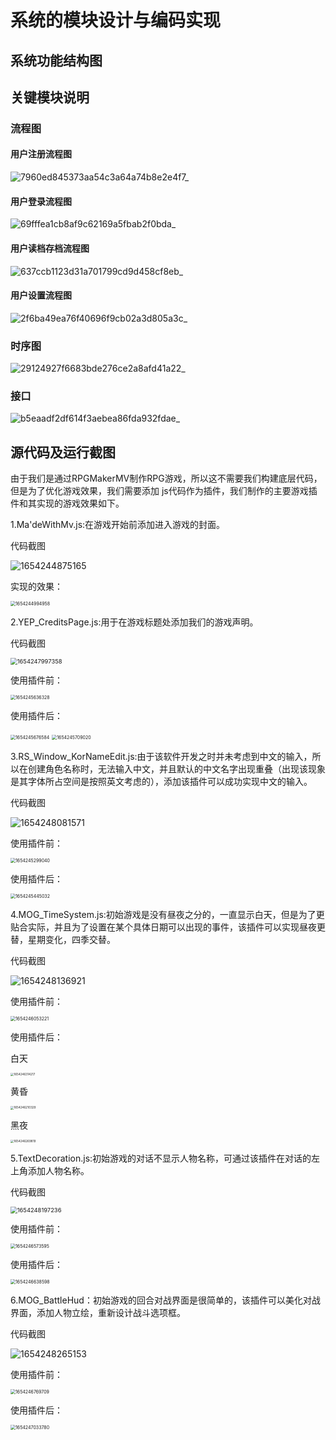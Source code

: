 # 系统的模块设计与编码实现

## 系统功能结构图

## 关键模块说明
### 流程图
#### 用户注册流程图

![7960ed845373aa54c3a64a74b8e2e4f7_](https://user-images.githubusercontent.com/99957976/171829910-bd5e65ba-59f6-4e9a-bf2d-747ea2616aa5.png)

#### 用户登录流程图

![69fffea1cb8af9c62169a5fbab2f0bda_](https://user-images.githubusercontent.com/99957976/171829990-4032b13f-5168-4661-be07-d5736a721a8a.png)

#### 用户读档存档流程图

![637ccb1123d31a701799cd9d458cf8eb_](https://user-images.githubusercontent.com/99957976/171830169-b908a244-68a7-4cdf-8834-4c29dd5ad5b8.png)

#### 用户设置流程图

![2f6ba49ea76f40696f9cb02a3d805a3c_](https://user-images.githubusercontent.com/99957976/171830234-47f3445b-d6b2-4bfb-975f-1c63627e297d.png)

### 时序图

![29124927f6683bde276ce2a8afd41a22_](https://user-images.githubusercontent.com/99957976/171829758-47ff1ca8-d9a8-4c4c-8796-bbd87409ae7d.png)

### 接口
![b5eaadf2df614f3aebea86fda932fdae_](https://user-images.githubusercontent.com/99957976/171830097-a9b68b45-cd1a-4b92-b931-1d72d4daf526.png)



## 源代码及运行截图

由于我们是通过RPGMakerMV制作RPG游戏，所以这不需要我们构建底层代码，但是为了优化游戏效果，我们需要添加 js代码作为插件，我们制作的主要游戏插件和其实现的游戏效果如下。

1.Ma'deWithMv.js:在游戏开始前添加进入游戏的封面。

代码截图

<img src="C:\Users\DELL\AppData\Roaming\Typora\typora-user-images\1654244875165.png" alt="1654244875165"  />

实现的效果：

<img src="C:\Users\DELL\AppData\Roaming\Typora\typora-user-images\1654244994958.png" alt="1654244994958" style="zoom: 50%;" />

2.YEP_CreditsPage.js:用于在游戏标题处添加我们的游戏声明。

代码截图

<img src="C:\Users\DELL\AppData\Roaming\Typora\typora-user-images\1654247997358.png" alt="1654247997358" style="zoom:67%;" />

使用插件前：

<img src="C:\Users\DELL\AppData\Roaming\Typora\typora-user-images\1654245636328.png" alt="1654245636328" style="zoom:50%;" />

使用插件后：

<img src="C:\Users\DELL\AppData\Roaming\Typora\typora-user-images\1654245676584.png" alt="1654245676584" style="zoom:50%;" />

<img src="C:\Users\DELL\AppData\Roaming\Typora\typora-user-images\1654245709020.png" alt="1654245709020" style="zoom:50%;" />

3.RS_Window_KorNameEdit.js:由于该软件开发之时并未考虑到中文的输入，所以在创建角色名称时，无法输入中文，并且默认的中文名字出现重叠（出现该现象是其字体所占空间是按照英文考虑的），添加该插件可以成功实现中文的输入。

代码截图

![1654248081571](C:\Users\DELL\AppData\Roaming\Typora\typora-user-images\1654248081571.png)

使用插件前：

<img src="C:\Users\DELL\AppData\Roaming\Typora\typora-user-images\1654245299040.png" alt="1654245299040" style="zoom:50%;" />

使用插件后：

<img src="C:\Users\DELL\AppData\Roaming\Typora\typora-user-images\1654245445032.png" alt="1654245445032" style="zoom:50%;" />

4.MOG_TimeSystem.js:初始游戏是没有昼夜之分的，一直显示白天，但是为了更贴合实际，并且为了设置在某个具体日期可以出现的事件，该插件可以实现昼夜更替，星期变化，四季交替。

代码截图

![1654248136921](C:\Users\DELL\AppData\Roaming\Typora\typora-user-images\1654248136921.png)

使用插件前：

<img src="C:\Users\DELL\AppData\Roaming\Typora\typora-user-images\1654246053221.png" alt="1654246053221" style="zoom:50%;" />

使用插件后：

白天

<img src="C:\Users\DELL\AppData\Roaming\Typora\typora-user-images\1654246314217.png" alt="1654246314217" style="zoom:33%;" />

黄昏

<img src="C:\Users\DELL\AppData\Roaming\Typora\typora-user-images\1654246210329.png" alt="1654246210329" style="zoom: 33%;" />

黑夜

<img src="C:\Users\DELL\AppData\Roaming\Typora\typora-user-images\1654246269819.png" alt="1654246269819" style="zoom:33%;" />

5.TextDecoration.js:初始游戏的对话不显示人物名称，可通过该插件在对话的左上角添加人物名称。

代码截图

<img src="C:\Users\DELL\AppData\Roaming\Typora\typora-user-images\1654248197236.png" alt="1654248197236" style="zoom:67%;" />

使用插件前：

<img src="C:\Users\DELL\AppData\Roaming\Typora\typora-user-images\1654246573595.png" alt="1654246573595" style="zoom:50%;" />

使用插件后：

<img src="C:\Users\DELL\AppData\Roaming\Typora\typora-user-images\1654246638598.png" alt="1654246638598" style="zoom: 50%;" />

6.MOG_BattleHud：初始游戏的回合对战界面是很简单的，该插件可以美化对战界面，添加人物立绘，重新设计战斗选项框。

代码截图

![1654248265153](C:\Users\DELL\AppData\Roaming\Typora\typora-user-images\1654248265153.png)

使用插件前：

<img src="C:\Users\DELL\AppData\Roaming\Typora\typora-user-images\1654246769709.png" alt="1654246769709" style="zoom:50%;" />

使用插件后：

<img src="C:\Users\DELL\AppData\Roaming\Typora\typora-user-images\1654247033780.png" alt="1654247033780" style="zoom:50%;" />
